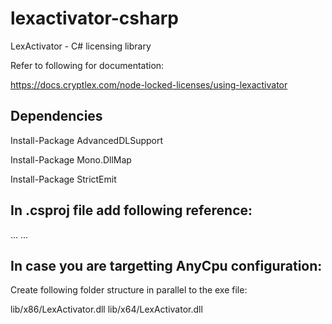 # lexactivator-csharp
LexActivator - C# licensing library

Refer to following for documentation:

https://docs.cryptlex.com/node-locked-licenses/using-lexactivator

## Dependencies

Install-Package AdvancedDLSupport

Install-Package Mono.DllMap

Install-Package StrictEmit

## In .csproj file add following reference:

<ItemGroup>
    ...
    <Reference Include="netstandard" />
    ...

## In case you are targetting AnyCpu configuration:

Create following folder structure in parallel to the exe file:

lib/x86/LexActivator.dll
lib/x64/LexActivator.dll
